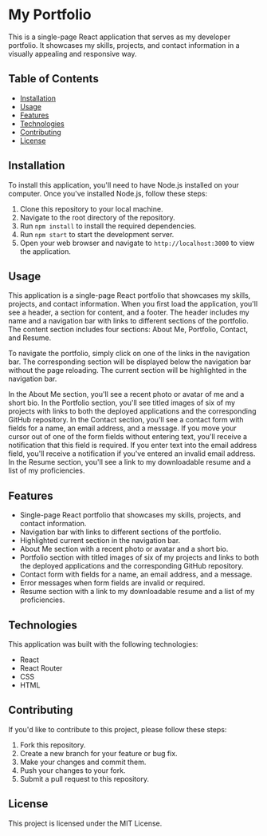 My Portfolio
============

This is a single-page React application that serves as my developer portfolio. It showcases my skills, projects, and contact information in a visually appealing and responsive way.

Table of Contents
-----------------

-   [Installation](https://chat.openai.com/chat/75dfe0ce-8b48-4e86-a690-082e0c46bcb5#installation)
-   [Usage](https://chat.openai.com/chat/75dfe0ce-8b48-4e86-a690-082e0c46bcb5#usage)
-   [Features](https://chat.openai.com/chat/75dfe0ce-8b48-4e86-a690-082e0c46bcb5#features)
-   [Technologies](https://chat.openai.com/chat/75dfe0ce-8b48-4e86-a690-082e0c46bcb5#technologies)
-   [Contributing](https://chat.openai.com/chat/75dfe0ce-8b48-4e86-a690-082e0c46bcb5#contributing)
-   [License](https://chat.openai.com/chat/75dfe0ce-8b48-4e86-a690-082e0c46bcb5#license)

Installation
------------

To install this application, you'll need to have Node.js installed on your computer. Once you've installed Node.js, follow these steps:

1.  Clone this repository to your local machine.
2.  Navigate to the root directory of the repository.
3.  Run `npm install` to install the required dependencies.
4.  Run `npm start` to start the development server.
5.  Open your web browser and navigate to `http://localhost:3000` to view the application.

Usage
-----

This application is a single-page React portfolio that showcases my skills, projects, and contact information. When you first load the application, you'll see a header, a section for content, and a footer. The header includes my name and a navigation bar with links to different sections of the portfolio. The content section includes four sections: About Me, Portfolio, Contact, and Resume.

To navigate the portfolio, simply click on one of the links in the navigation bar. The corresponding section will be displayed below the navigation bar without the page reloading. The current section will be highlighted in the navigation bar.

In the About Me section, you'll see a recent photo or avatar of me and a short bio. In the Portfolio section, you'll see titled images of six of my projects with links to both the deployed applications and the corresponding GitHub repository. In the Contact section, you'll see a contact form with fields for a name, an email address, and a message. If you move your cursor out of one of the form fields without entering text, you'll receive a notification that this field is required. If you enter text into the email address field, you'll receive a notification if you've entered an invalid email address. In the Resume section, you'll see a link to my downloadable resume and a list of my proficiencies.

Features
--------

-   Single-page React portfolio that showcases my skills, projects, and contact information.
-   Navigation bar with links to different sections of the portfolio.
-   Highlighted current section in the navigation bar.
-   About Me section with a recent photo or avatar and a short bio.
-   Portfolio section with titled images of six of my projects and links to both the deployed applications and the corresponding GitHub repository.
-   Contact form with fields for a name, an email address, and a message.
-   Error messages when form fields are invalid or required.
-   Resume section with a link to my downloadable resume and a list of my proficiencies.

Technologies
------------

This application was built with the following technologies:

-   React
-   React Router
-   CSS
-   HTML

Contributing
------------

If you'd like to contribute to this project, please follow these steps:

1.  Fork this repository.
2.  Create a new branch for your feature or bug fix.
3.  Make your changes and commit them.
4.  Push your changes to your fork.
5.  Submit a pull request to this repository.

License
-------

This project is licensed under the MIT License.
